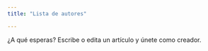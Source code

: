 ```yaml
---
title: "Lista de autores"

---
```

¿A qué esperas? Escribe o edita un artículo y únete como creador.